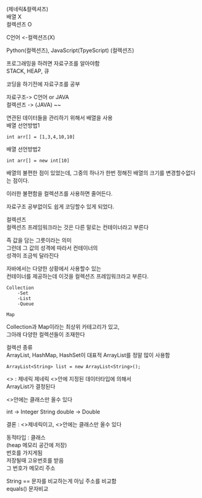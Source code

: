 (제네릭&컬렉셔즈)  
배열 X  
컬렉션즈 O

C언어 <-컬렉션즈(X)

Python(컬렉션즈), JavaScript(TpyeScript) (컬렉션즈)

프로그래밍을 하려면 자료구조를 알아야함  
STACK, HEAP, 큐

코딩을 하기전에 자료구조를 공부

자료구조-> C언어 or JAVA  
컬렉션즈 -> (JAVA)  ~~

연관된 데이터들을 관리하기 위해서 배열을 사용  
배열 선언방법1

    int arr[] = [1,3,4,10,10]

배열 선언방법2

    int arr[] = new int[10] 

배열의 불편한 점이 있었는데, 
그중의 하나가 한번 정해진 배열의 
크기를 변경할수없다는 점이다.

이러한 불편함을 컬렉션즈를 사용하면 줄어든다.

자료구조 공부없이도 쉽게 코딩할수 있게 되었다.

컬렉션즈  
컬렉션즈 프레임워크라는 것은 다른 말로는
컨테이너라고 부른다

즉 값을 담는 그릇이라는 의미  
그런데 그 값의 성격에 따라서 컨테이너의  
성격이 조금씩 달라진다

자바에서는 다양한 상황에서 사용할수 있는  
컨테이너를 제공하는데 이것을
컬렉션즈 프레임워크라고 부른다.

    Collection
        -Set
        -List
        -Queue
    
    Map
Collection과 Map이라는 최상위 카테고리가 있고,     
그아래 다양한 컬렉션들이 조재한다

컬렉션 종류  
ArrayList, HashMap, HashSet이 대표적
ArrayList를 정말 많이 사용함

    ArrayList<String> list = new ArrayList<String>();  

<> : 제네릭
제네릭 <>안에 지정된 데이터타입에 의해서  
ArrayList가 결정된다

<>안에는 클래스만 올수 있다

int -> Integer
String
double -> Double

결론 : <>제네릭이고, <>안에는 클래스만 올수 있다

동적타입 : 클래스  
(heap 메모리 공간에 저장)  
번호를  가지게됨  
저장될때 고유번호를 받음  
그 번호가 메모리 주소

String == 문자를 비교하는게 아님  주소를 비교함  
equals() 문자비교